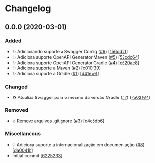 # Changelog

<a name="0.0.0"></a>
## 0.0.0 (2020-03-01)

### Added

- ✨ Adicionando suporte a Swagger Config ([#6](https://github.com/arthurfnsc/openapi-apifirst/issues/6)) [[156dd21](https://github.com/arthurfnsc/openapi-apifirst/commit/156dd21a0269bd06e87882d75440d5c10b5f6bde)]
- ✨ Adiciona suporte OpenAPI Generator Maven ([#5](https://github.com/arthurfnsc/openapi-apifirst/issues/5)) [[52cdc64](https://github.com/arthurfnsc/openapi-apifirst/commit/52cdc64b9ec75cb6966dd0f473adb33d355a24c8)]
- ✨ Adiciona suporte OpenAPI Generator Gradle ([#4](https://github.com/arthurfnsc/openapi-apifirst/issues/4)) [[c620ac8](https://github.com/arthurfnsc/openapi-apifirst/commit/c620ac876f236b621ea7d27d207ad20cef7e3335)]
- ✨ Adiciona suporte a Maven ([#2](https://github.com/arthurfnsc/openapi-apifirst/issues/2)) [[c010f39](https://github.com/arthurfnsc/openapi-apifirst/commit/c010f397ab2b894fc77e7f878e952c3fd050568a)]
- ✨ Adiciona suporte a Gradle  ([#1](https://github.com/arthurfnsc/openapi-apifirst/issues/1)) [[d41e7e1](https://github.com/arthurfnsc/openapi-apifirst/commit/d41e7e14403fac7b08e6190dfed6619b8527f737)]

### Changed

- ♻️ Atualiza Swagger para o mesmo da versão Gradle ([#7](https://github.com/arthurfnsc/openapi-apifirst/issues/7)) [[7a02164](https://github.com/arthurfnsc/openapi-apifirst/commit/7a02164cca6fc28b2e44d8064ddd8ea0f02e31df)]

### Removed

- 🔥 Remove arquivos .gitignore ([#3](https://github.com/arthurfnsc/openapi-apifirst/issues/3)) [[c4c5db6](https://github.com/arthurfnsc/openapi-apifirst/commit/c4c5db66a8776d2254f238f2082acbef949e5cff)]

### Miscellaneous

- 💡 Adiciona suporte a internacionalização em documentação ([#8](https://github.com/arthurfnsc/openapi-apifirst/issues/8)) [[da0041b](https://github.com/arthurfnsc/openapi-apifirst/commit/da0041b4aafaee19d599edae7daaf6890ec5a632)]
-  Initial commit [[6225233](https://github.com/arthurfnsc/openapi-apifirst/commit/62252331d73b1340b1895fd1bb3ed3a42d6e8992)]


